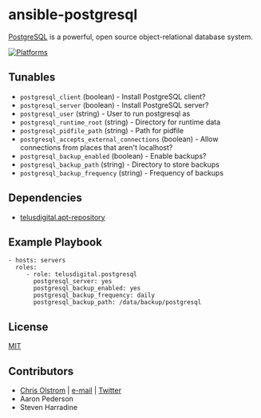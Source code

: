# ansible-postgresql

[PostgreSQL](http://www.postgresql.org/) is a powerful, open source object-relational database system.

[![Platforms](http://img.shields.io/badge/platforms-ubuntu-lightgrey.svg?style=flat)](#)

Tunables
--------
* `postgresql_client` (boolean) - Install PostgreSQL client?
* `postgresql_server` (boolean) - Install PostgreSQL server?
* `postgresql_user` (string) - User to run postgresql as
* `postgresql_runtime_root` (string) - Directory for runtime data
* `postgresql_pidfile_path` (string) - Path for pidfile
* `postgresql_accepts_external_connections` (boolean) - Allow connections from places that aren't localhost?
* `postgresql_backup_enabled` (boolean) - Enable backups?
* `postgresql_backup_path` (string) - Directory to store backups
* `postgresql_backup_frequency` (string) - Frequency of backups

Dependencies
------------
* [telusdigital.apt-repository](https://github.com/telusdigital/ansible-apt-repository/)

Example Playbook
----------------
    - hosts: servers
      roles:
         - role: telusdigital.postgresql
           postgresql_server: yes
           postgresql_backup_enabled: yes
           postgresql_backup_frequency: daily
           postgresql_backup_path: /data/backup/postgresql

License
-------
[MIT](https://tldrlegal.com/license/mit-license)

Contributors
------------
* [Chris Olstrom](https://colstrom.github.io/) | [e-mail](mailto:chris@olstrom.com) | [Twitter](https://twitter.com/ChrisOlstrom)
* Aaron Pederson
* Steven Harradine
